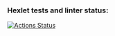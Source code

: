 ### Hexlet tests and linter status:
[![Actions Status](https://github.com/TimoEvt/qa-auto-engineer-javascript-project-87/actions/workflows/hexlet-check.yml/badge.svg)](https://github.com/TimoEvt/qa-auto-engineer-javascript-project-87/actions)